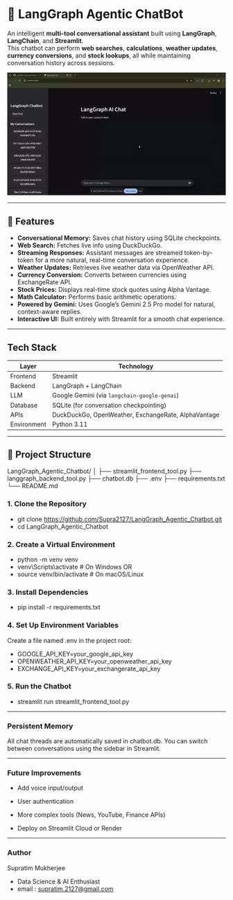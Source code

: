 # 🧠 LangGraph Agentic ChatBot 

An intelligent **multi-tool conversational assistant** built using **LangGraph**, **LangChain**, and **Streamlit**.  
This chatbot can perform **web searches**, **calculations**, **weather updates**, **currency conversions**, and **stock lookups**, all while maintaining conversation history across sessions.  

![Demo of LangGraph Chatbot](assets/demo.gif)

---

## 🚀 Features  

- **Conversational Memory:** Saves chat history using SQLite checkpoints.  
- **Web Search:** Fetches live info using DuckDuckGo. 
- **Streaming Responses:** Assistant messages are streamed token-by-token for a more natural, real-time conversation experience.
- **Weather Updates:** Retrieves live weather data via OpenWeather API.  
- **Currency Conversion:** Converts between currencies using ExchangeRate API.  
- **Stock Prices:** Displays real-time stock quotes using Alpha Vantage.  
- **Math Calculator:** Performs basic arithmetic operations.  
- **Powered by Gemini:** Uses Google’s Gemini 2.5 Pro model for natural, context-aware replies.  
- **Interactive UI:** Built entirely with Streamlit for a smooth chat experience.  

---

## Tech Stack  

| Layer | Technology |
|-------|-------------|
| Frontend | Streamlit |
| Backend | LangGraph + LangChain |
| LLM | Google Gemini (via `langchain-google-genai`) |
| Database | SQLite (for conversation checkpointing) |
| APIs | DuckDuckGo, OpenWeather, ExchangeRate, AlphaVantage |
| Environment | Python 3.11 |

---

## 📂 Project Structure  

LangGraph_Agentic_Chatbot/
│
├── streamlit_frontend_tool.py
├── langgraph_backend_tool.py
├── chatbot.db
├── .env
├── requirements.txt
└── README.md

### 1️. Clone the Repository  
- git clone https://github.com/Supra2127/LangGraph_Agentic_Chatbot.git
- cd LangGraph_Agentic_Chatbot 

### 2️. Create a Virtual Environment
- python -m venv venv
- venv\Scripts\activate     # On Windows
OR
- source venv/bin/activate  # On macOS/Linux

### 3️. Install Dependencies
- pip install -r requirements.txt

### 4️. Set Up Environment Variables
Create a file named .env in the project root:

- GOOGLE_API_KEY=your_google_api_key
- OPENWEATHER_API_KEY=your_openweather_api_key
- EXCHANGE_API_KEY=your_exchangerate_api_key

### 5. Run the Chatbot
- streamlit run streamlit_frontend_tool.py

---

### Persistent Memory

All chat threads are automatically saved in chatbot.db.
You can switch between conversations using the sidebar in Streamlit.

---

### Future Improvements

- Add voice input/output

- User authentication

- More complex tools (News, YouTube, Finance APIs)

- Deploy on Streamlit Cloud or Render

---

### Author

Supratim Mukherjee
- Data Science & AI Enthusiast
- email : supratim.2127@gmail.com